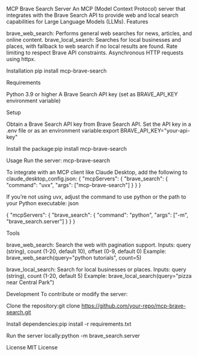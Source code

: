 MCP Brave Search Server
An MCP (Model Context Protocol) server that integrates with the Brave Search API to provide web and local search capabilities for Large Language Models (LLMs).
Features

brave_web_search: Performs general web searches for news, articles, and online content.
brave_local_search: Searches for local businesses and places, with fallback to web search if no local results are found.
Rate limiting to respect Brave API constraints.
Asynchronous HTTP requests using httpx.

Installation
pip install mcp-brave-search

Requirements

Python 3.9 or higher
A Brave Search API key (set as BRAVE_API_KEY environment variable)

Setup

Obtain a Brave Search API key from Brave Search API.
Set the API key in a .env file or as an environment variable:export BRAVE_API_KEY="your-api-key"


Install the package:pip install mcp-brave-search



Usage
Run the server:
mcp-brave-search

To integrate with an MCP client like Claude Desktop, add the following to claude_desktop_config.json:
{
  "mcpServers": {
    "brave_search": {
      "command": "uvx",
      "args": ["mcp-brave-search"]
    }
  }
}

If you’re not using uvx, adjust the command to use python or the path to your Python executable:
json

{
  "mcpServers": {
    "brave_search": {
      "command": "python",
      "args": ["-m", "brave_search.server"]
    }
  }
}

Tools

brave_web_search: Search the web with pagination support.
Inputs: query (string), count (1-20, default 10), offset (0-9, default 0)
Example: brave_web_search(query="python tutorials", count=5)


brave_local_search: Search for local businesses or places.
Inputs: query (string), count (1-20, default 5)
Example: brave_local_search(query="pizza near Central Park")



Development
To contribute or modify the server:

Clone the repository:git clone https://github.com/your-repo/mcp-brave-search.git


Install dependencies:pip install -r requirements.txt


Run the server locally:python -m brave_search.server



License
MIT License
